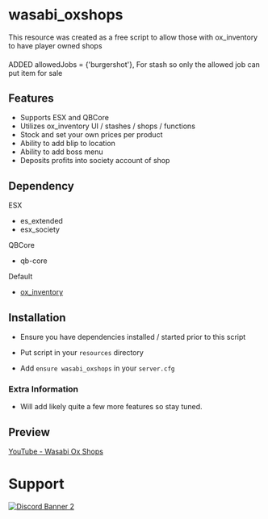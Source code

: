 # wasabi_oxshops

This resource was created as a free script to allow those with ox_inventory to have player owned shops

####
ADDED
                allowedJobs = {'burgershot'},
For stash so only the allowed job can put item for sale

## Features
- Supports ESX and QBCore
- Utilizes ox_inventory UI / stashes / shops / functions
- Stock and set your own prices per product
- Ability to add blip to location
- Ability to add boss menu
- Deposits profits into society account of shop

## Dependency
ESX
- es_extended
- esx_society

QBCore
- qb-core

Default
- [ox_inventory](https://github.com/overextended/ox_inventory/releases)

## Installation

- Ensure you have dependencies installed / started prior to this script

- Put script in your `resources` directory

- Add `ensure wasabi_oxshops` in your `server.cfg`

### Extra Information
- Will add likely quite a few more features so stay tuned.

## Preview
[YouTube - Wasabi Ox Shops](https://www.youtube.com/watch?v=ZeVbKHbf8W8)

# Support
<a href='https://discord.gg/79zjvy4JMs'>![Discord Banner 2](https://discordapp.com/api/guilds/1025493337031049358/widget.png?style=banner2)</a>
